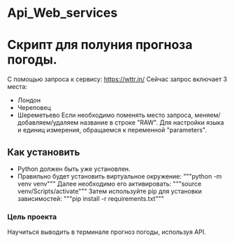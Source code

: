 # Api_Web_services
# Скрипт для полуния прогноза погоды.
С помощью запроса к сервису: https://wttr.in/ 
Сейчас запрос включает 3 места:
* Лондон
* Череповец
* Шереметьево
Если необходимо поменять место запроса, меняем/добавляем/удаляем название в строке "RAW". Для настройки языка и единиц измерения, обращаемся к переменной "parameters".

## Как установить
* Python должен быть уже установлен. 
* Правильно будет установить виртуальное окружение:
"""python -m venv venv"""
Далее необходимо его активировать:
"""source venv/Scripts/activate"""
Затем используйте pip для установки зависимостей:
"""pip install -r requirements.txt"""

### Цель проекта
Научиться выводить в терминале прогноз погоды, используя API.